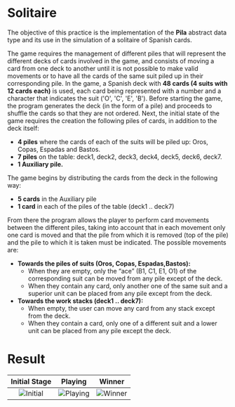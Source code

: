 # Solitaire

The objective of this practice is the implementation of the **Pila** abstract data type and its use in the simulation of a solitaire of Spanish cards.

The game requires the management of different piles that will represent the different decks of cards involved in the game, and consists of moving a card from one deck to another until it is not possible to make valid movements or to have all the cards of the same suit piled up in their corresponding pile. In the game, a Spanish deck with **48 cards (4 suits with 12 cards each)** is used, each card being represented with a number and a character that indicates the suit ('O', 'C', 'E', 'B'). Before starting the game, the program generates the deck (in the form of a pile) and proceeds to shuffle the cards so that they are not ordered. Next, the initial state of the game requires the creation the following piles of cards, in addition to the deck itself: 
- **4 piles** where the cards of each of the suits will be piled up: Oros, Copas, Espadas and Bastos. 
- **7 piles** on the table: deck1, deck2, deck3, deck4, deck5, deck6, deck7. 
- **1 Auxiliary pile.** 

The game begins by distributing the cards from the deck in the following way: 
- **5 cards** in the Auxiliary pile 
- **1 card** in each of the piles of the table (deck1 .. deck7) 

From there the program allows the player to perform card movements between the different piles, taking into account that in each movement only one card is moved and that the pile from which it is removed (top of the pile) and the pile to which it is taken must be indicated. The possible movements are: 
- **Towards the piles of suits (Oros, Copas, Espadas,Bastos):**
	- When they are empty, only the “ace” (B1, C1, E1, O1) of the corresponding suit can be moved from any pile except of the deck. 
	- When they contain any card, only another one of the same suit and a superior unit can be placed from any pile except from the deck.
- **Towards the work stacks (deck1 .. deck7):**
	- When empty, the user can move any card from any stack except from the deck. 
	- When they contain a card, only one of a different suit and a lower unit can be placed from any pile except the deck.

# Result

Initial Stage             |  Playing  |  Winner
:-------------------------:|:-------------------------:|:-------------------------:
![Initial](https://user-images.githubusercontent.com/96742277/149896326-1c93cf70-a85a-446f-a6f4-e59e5eed7041.JPG) | ![Playing](https://user-images.githubusercontent.com/96742277/149896424-926238c2-da7a-456d-94f5-30e5c5a9ac7d.JPG) | ![Winner](https://user-images.githubusercontent.com/96742277/149896486-a43fa96a-5861-4b8a-805e-11c8ff885bc7.JPG)




